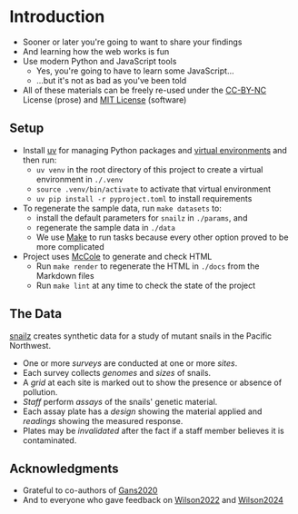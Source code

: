 # Introduction

<p id="terms"></p>

-   Sooner or later you're going to want to share your findings
-   And learning how the web works is fun
-   Use modern Python and JavaScript tools
    -   Yes, you're going to have to learn some JavaScript…
    -   …but it's not as bad as you've been told
-   All of these materials can be freely re-used under
    the [CC-BY-NC][cc_by_nc] License (prose)
    and [MIT License][mit] (software)

## Setup

-   Install [uv][uv] for managing Python packages and [virtual environments](g:virtual-env) and then run:
    -   `uv venv` in the root directory of this project to create a virtual environment in `./.venv`
    -   `source .venv/bin/activate` to activate that virtual environment
    -   `uv pip install -r pyproject.toml` to install requirements
-   To regenerate the sample data, run `make datasets` to:
    -   install the default parameters for `snailz` in `./params`, and
    -   regenerate the sample data in `./data`
    -   We use [Make][make] to run tasks because every other option proved to be more complicated
-   Project uses [McCole][mccole] to generate and check HTML
    -   Run `make render` to regenerate the HTML in `./docs` from the Markdown files
    -   Run `make lint` at any time to check the state of the project

## The Data

[snailz][snailz] creates synthetic data for a study of mutant snails in the Pacific Northwest.

-   One or more *surveys* are conducted at one or more *sites*.
-   Each survey collects *genomes* and *sizes* of snails.
-   A *grid* at each site is marked out to show the presence or absence of pollution.
-   *Staff* perform *assays* of the snails' genetic material.
-   Each assay plate has a *design* showing the material applied and *readings* showing the measured response.
-   Plates may be *invalidated* after the fact if a staff member believes it is contaminated.

## Acknowledgments

-   Grateful to co-authors of [Gans2020](b:Gans2020)
-   And to everyone who gave feedback on [Wilson2022](b:Wilson2022) and [Wilson2024](b:Wilson2024)

[cc_by_nc]: https://creativecommons.org/licenses/by-nc/4.0/
[make]: https://www.gnu.org/software/make/
[mccole]: https://pypi.org/project/mccole/
[mit]: https://opensource.org/license/MIT
[snailz]: https://gvwilson.github.io/snailz/
[uv]: https://github.com/astral-sh/uv
